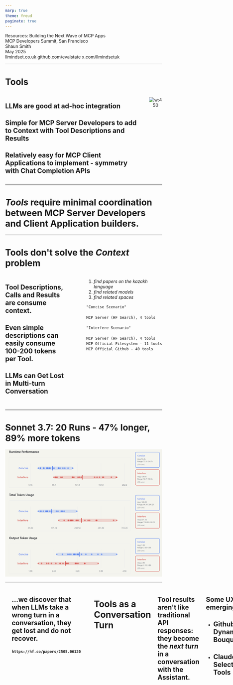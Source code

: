 ```yaml
---
marp: true
theme: freud
paginate: true
---
```


<style>
     .cite-author {  
      text-align        : right;
   }
   .cite-author:after {
      color             : orangered;
      font-size         : 125%;
      /* font-style        : italic; */
      font-weight       : bold;
      font-family       : Cambria, Cochin, Georgia, Times, 'Times New Roman', serif; 
      padding-right     : 130px;
   }
   .cite-author[data-text]:after {
      content           : " - "attr(data-text) " - ";      
   }

   .cite-author p {
      padding-bottom : 40px
   }
</style>

<!-- _class: titlepage -->

<div class="title"         > Resources: Building the Next Wave of MCP Apps</div>
<div class="subtitle"      > MCP Developers Summit, San Francisco   </div>
<div class="author"        > Shaun Smith                       </div>
<div class="date"          > May 2025                                    </div>
<div class="organization"  > llmindset.co.uk github.com/evalstate x.com/llmindsetuk</div>

---

# Tools

<div class="columns" style="grid-template-columns: 60% 40%;">
  <div>

## LLMs are **good** at ad-hoc integration

## Simple for MCP Server Developers to add to **Context** with Tool Descriptions and Results

## Relatively easy for MCP Client Applications to implement - symmetry with Chat Completion APIs

  </div>
  <div>

<center>

<!-- this was looped in the original presentation -->

![w:450](images/mcp_demo.gif)

</center>

  </div>

</div>

---

<!-- _class: transition -->

# _Tools_ require minimal coordination between MCP Server Developers and Client Application builders.

---

# Tools don't solve the _Context_ problem

<div class="columns">

<div>

## Tool Descriptions, Calls and Results are **consume context**.

## Even simple descriptions can easily consume 100-200 tokens per Tool.

## LLMs can **Get Lost in Multi-turn Conversation**

</div>

<div style="padding-left: 43px">

<!-- _class: cool-list -->

1. _find papers on the kazakh language_
2. _find related models_
3. _find related spaces_

```markdown
"Concise Scenario"

MCP Server (HF Search), 4 tools

"Interfere Scenario"

MCP Server (HF Search), 4 tools
MCP Official Filesystem - 11 tools
MCP Official Github - 40 tools
```

</div>

</div>

</div>

##

---

# Sonnet 3.7: 20 Runs - 47% longer, 89% more tokens

<center>

![w:1050](images/2025-05-22-sonnet.png)

</center>

---

<!-- _class: transition -->

<div class="columns">

<div>

<center>

![h:600](images/2025-05-22-llm-get-lost.png)

</center>

</div>

<div>

## ...we discover that when LLMs take a wrong turn in a conversation, they get lost and do not recover.

#### `https://hf.co/papers/2505.06120`

</div>

---

# Tools as a Conversation Turn

## Tool results aren't like traditional API responses: they become the _next turn_ in a conversation with the Assistant.

<div class="columns" style="grid-template-columns: 55% 45%;" >

<div>

## Some UX patterns emerging

- ## **Github/VSCode:** Dynamic Tool Bouquet
- ## **Claude.ai:** Selectable Tools

</div>

<div>
  <center>

![w:300](images/tool_select_example.png)

  </center>

</div>

</div>

## We need to think about semantics not just data transfer...

---

<div class="columns" style="grid-template-columns: 70% 30%;">

<div>

# What do I do with this content?

### Client apps ask:

### Can I **render** it?

- ### Is this for the **Human** to see?
- ### Is this for the **LLM** to process?

### Can/Should I **transform** it?

### Most content will be sent via the LLM API as `text/plain` anyway...

## **Resources** gives us _semantics_

</div>

<div>

<center>

![h:625](images/content_types.png)

</center>

</div>

</div>

---

<div class="columns"  style="grid-template-columns: 60% 40%;">

  <div>

# A Closer look at Resources

## Is Textual or Binary data

## May suggest an **audience**

## Has a **MIME Type** and **uri**

## **Embeddable** in Prompts and Tool Results

<!--
```typescript
interface Resource {

---- Resource and EmbeddedResource
  // What is it?
  uri: "search://papers/quantum-2024/results"

  // How do I handle it?
  mimeType: "application/json"

  // Who is it for?
  audience?: ["assistant"] | ["user"] | ["user", "assistant"]


---- Resource Only
  // How should I show it?
  name: "2024 Quantum Theory.json"

  // How should I describe it to the Assistant?
  description: "This is the JSON results associated with
  the 2024 Quantum Theory Results"

}
```
-->

  </div>
  <div>

<center>

![h:600px](images/embed_resource.png)

</center>

</div>

---

<div class="columns" >

<div>

# Prompts - User Intent

## Not _just_ instruction templating: a precise way to inject task context. Especially helpful if we know User _task intent_.

## Can contain `User/Assistant` conversation pairs **and** Resources.

</div>

<div>

<center>

![h:600](images/prompt_1.png)

<center>

</div>

</div>

---

<div class="columns">

<div>

# Using and Embedding Resources

## Prompts and Resources allow me to compose sophisticated tasks and workflows.

## Mime Types allow the Client Application to intelligently handle data

</div>

<div>

<center>

![](images/prompt_2.png)

</center>

</div>

</div>

# For example

## MCP Servers that provide language specific capabilities such as Linting information as subscribable resources.

---

# Example - In-Context Learning for Code Maintenance

<div class="columns">

<div>

## fast-agent comes bundles with a `prompt-server` to make trying these ideas easy.

## In this example, we use in-context learning to load a sample input file and "teach" the LLM how to handle the next file in the conversation.

</div>

<div>

```text
---USER
Can you refactor this code to follow best practices?

---RESOURCE
poor_input.ts

---ASSISTANT
Here's the refactored code:
- Changed let to const
- Added type annotations
- Used 2-space indentation
- Added explicit return type

const userName = "John";
function getUser(id: string): User {
  return database.find(id);
}

---USER
Can you refactor this code?

---RESOURCE
legacy_code.ts
```

</div>

</div>

---

# Resource Features and Sampling

<div class="columns" style="grid-template-columns: 50% 50%;">

<div>

## 🔄 **Subscribable**

`weather://san-francisco/current`
→ Updates every 10 minutes (trigger new generation)

`typescript://project/errors`
→ Mutate context with current status feedback

## 🔍 **Discoverable**

Completions help users find available resources for interactive use.

</div>

<div>

## 🎯 **Templated**

`calendar://meetings/{date}`
→ Fetch any day's meetings

`github://issues/{repo}/{number}`
→ Access any issue dynamically
<br>

## ⚡ **Sampling**

Sampling can summarise or pre-process upstream content optimize main conversation thread.
`hub://papers/{number}/auto-summary`

</div>

</div>

---

<!-- _class: transition -->

# _URI schemes_ enable MCP Server Developers and Client Application builders to coordinate expectations and share understanding

---

# Sharing Semantic Expectations

## _URI schemes_ allow MCP Server developers and Client Application builders to share semantic contracts with each other.

<div class="columns">
<div>

<br />

```ts
// HOME AUTOMATION
mcp://homeauto/sensors/list
mcp://sensor/temperature/living-room
mcp://sensor/motion/front-door
mcp://sensor/camera/mcp-webcam

search://papers?topic=llm&limit=10
```

</div>
<div>

### Client knows:

- How to display sensor data
- How to subscribe to updates
- What UI components to show
- Aggregate common MCP Server capabilities

</div>

</div>

---

# Example: Rich UI Client Libraries

<div class="columns">

  <div>

<video width="500" height="450" autoplay loop muted>

  <source src="images/2025-05-22-mcpui.mp4" type="video/mp4" />

</video>

  </div>

  <div>

### `mcp-ui` by Ido Salomon (github.com/idosal)

### Demonstrates a `ui://` URI scheme for returning rich HTML content for interaction.

### Includes both Client and Server SDKs and reference examples.

### The same principle can apply to any number of domains (CRM, Home Automation, Platform Integration...)

  </div>

</div>

##

---

# URI Schemes

## Using known URI schemes, MCP Server and Host Application Developers can share:

- ## Knowledge of Schemas
- ## Expected Hierarchy of Resources and Templates
- ## SDKs to accelerate rich integration of advanced features.

## This is useful for both generic applications (e.g. User Interaction Patterns, Sorting/Filtering datasets) as well as Domain Specific implementations.

---

# Summary

### Resources provide semantics, not just data transfer - they tell us what content is, who it's for, and how to handle it

### URI schemes enable coordination between MCP Server developers and - Client apps - sharing semantic contracts for advanced features

### Prompts enable sophisticated task composition - especially powerful when we know User/Agent task intent (assembling resources, in-context learning)

### Optimize tools for actions, Resources for context - consider fallback modes for compatibility across different clients

### https://modelcontextprotocol-community.github.io/working-groups/

<center>

## github.com/evalstate : x.com/llmindsetuk

</center>

---

<!-- _class: biblio -->

![bg left:33% opacity:20% blur:8px](https://images.unsplash.com/photo-1524995997946-a1c2e315a42f?ixlib=rb-1.2.1&ixid=MnwxMjA3fDB8MHxwaG90by1wYWdlfHx8fGVufDB8fHx8&auto=format&fit=crop&w=870&q=80)

1. LLMs Get Lost In Multi-Turn Conversation : https://hf.co/papers/2505.06120
1. mcp-ui https://github.com/idosal/mcp-ui
1. MCP community Working Groups https://modelcontextprotocol-community.github.io/working-groups/
1. Client/Server Content capabilities https://github.com/modelcontextprotocol/modelcontextprotocol/pull/223
1. Prompts for in-context learning: https://x.com/llmindsetuk/status/1899148877787246888
1. PulseMCP Video demonstrating ICL, Dynamic Resource Generation and `prompt-server`: https://www.youtube.com/watch?v=MvFIo-qSwLU

---

<!-- _class: biblio -->

![bg left:33% opacity:20% blur:8px](https://images.unsplash.com/photo-1524995997946-a1c2e315a42f?ixlib=rb-1.2.1&ixid=MnwxMjA3fDB8MHxwaG90by1wYWdlfHx8fGVufDB8fHx8&auto=format&fit=crop&w=870&q=80)

# Thank you
